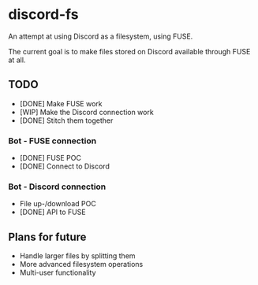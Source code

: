 # discord-fs
An attempt at using Discord as a filesystem, using FUSE.

The current goal is to make files stored on Discord available through FUSE at all.

## TODO
- [DONE] Make FUSE work
- [WIP] Make the Discord connection work
- [DONE] Stitch them together

### Bot - FUSE connection
- [DONE] FUSE POC
- [DONE] Connect to Discord

### Bot - Discord connection
- File up-/download POC
- [DONE] API to FUSE

## Plans for future
- Handle larger files by splitting them
- More advanced filesystem operations
- Multi-user functionality
